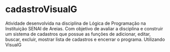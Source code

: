 # cadastroVisualG
Atividade desenvolvida na disciplina de Lógica de Programação na Instituição SENAI de Areias. Com objetivo de avaliar a disciplina e construir um sistema de cadastros que possue as funções de adicionar, editar, buscar, excluir, mostrar lista de cadastros e encerrar o programa. Utilizando VisualG
